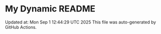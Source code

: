 # My Dynamic README
Updated at: Mon Sep  1 12:44:29 UTC 2025
This file was auto-generated by GitHub Actions.
